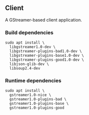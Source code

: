 ## Client

A GStreamer-based client application.

### Build dependencies

```
sudo apt install \
  libgstreamer1.0-dev \
  libgstreamer-plugins-bad1.0-dev \
  libgstreamer-plugins-base1.0-dev \
  libgstreamer-plugins-good1.0-dev \
  libjson-glib-dev \
  libsoup2.4-dev
```

### Runtime dependencies

```
sudo apt install \
  gstreamer1.0-nice \
  gstreamer1.0-plugins-bad \
  gstreamer1.0-plugins-base \
  gstreamer1.0-plugins-good
```
